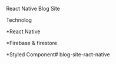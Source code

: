 React Native Blog Site

Technolog

*React Native

*Firebase & firestore

*Styled Component# blog-site-ract-native
